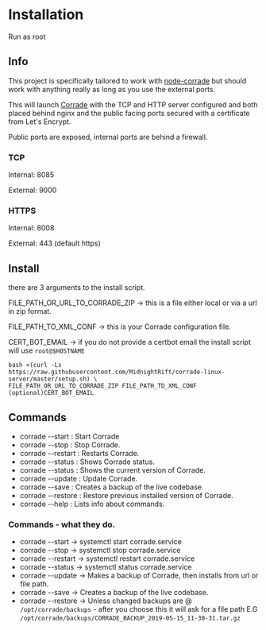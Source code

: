 # Installation

Run as root

## Info

This project is specifically tailored to work with [node-corrade](https://github.com/MidnightRift/node-corrade) but should work with anything really as long as you use the external ports.


This will launch [Corrade](http://grimore.org/secondlife/scripted_agents/corrade) with the TCP and HTTP server configured and both placed behind nginx and the public facing ports secured with a certificate from Let's Encrypt.


Public ports are exposed, internal ports are behind a firewall.
### TCP
Internal: 8085

External: 9000

### HTTPS
Internal: 8008

External: 443 (default https)


## Install

there are 3 arguments to the install script.

FILE_PATH_OR_URL_TO_CORRADE_ZIP -> this is a file either local or via a url in zip format.

FILE_PATH_TO_XML_CONF -> this is your Corrade configuration file.

CERT_BOT_EMAIL -> if you do not provide a certbot email the install script will use `root@$HOSTNAME`


```
bash <(curl -Ls https://raw.githubusercontent.com/MidnightRift/corrade-linux-server/master/setup.sh) \
FILE_PATH_OR_URL_TO_CORRADE_ZIP FILE_PATH_TO_XML_CONF (optional)CERT_BOT_EMAIL
```

## Commands 

- corrade --start   : Start Corrade
- corrade --stop    : Stop Corrade.
- corrade --restart : Restarts Corrade.
- corrade --status  : Shows Corrade status.
- corrade --status  : Shows the current version of Corrade.
- corrade --update  : Update Corrade.
- corrade --save    : Creates a backup of the live codebase.
- corrade --restore : Restore previous installed version of Corrade.
- corrade --help    : Lists info about commands.






### Commands - what they do.

- corrade --start   -> systemctl start corrade.service
- corrade --stop    -> systemctl stop corrade.service
- corrade --restart -> systemctl restart corrade.service
- corrade --status  -> systemctl status corrade.service
- corrade --update  -> Makes a backup of Corrade, then installs from url or file path.
- corrade --save    -> Creates a backup of the live codebase.
- corrade --restore -> Unless changed backups are @ `/opt/corrade/backups` - after you choose this it will ask for a file path E.G `/opt/corrade/backups/CORRADE_BACKUP_2019-05-15_11-30-31.tar.gz`

